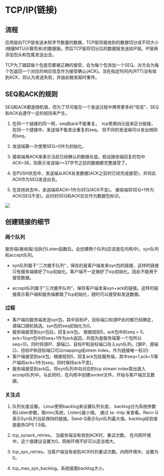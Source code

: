 # TCP/IP(链接)
## 流程

应用层向TCP层发送未知字节数量的数据，TCP层将接收到的数据切分成不同大小(根据MTU计算而来)的数据报。然后TCP层将切分后的数据报发送给IP层。IP层再添加包头和包尾发送出去。

TCP为了跟踪每个包是否都被正确的接受，会为每个包添加一个SEQ。对方会为每个包返回一个对应的响应信息作为接受确认(ACK)。当在指定时间内(RTT)没有收到ACK，则认为发送失败，并由此触发超时重传。

## SEQ和ACK的规则

SEQ和ACK都是随机值，但为了尽可能在一个发送过程中携带更多的“信息”，SEQ和ACK会遵守一定的规则来产生。

1. 在同一个链接的同一侧，seq和ack不能重复。  tcp使用四元组来区分链接，在同一个链接中，发送端不能发出重复的seq。 但不同的发送端可以发出相同的seq。

2. 发送端第一次使用SEQ=0作为初始化。

3. 接收端用ACK来表示当前已经确认的数据长度。假设接收端回复的包中ACK=38，则表示发送端<=37字节之前的数据都完整接受了。

4. 在PUSH状态中，发送端从ACK处发数据(ACK之前的已经完成接受)，并将此ACK作为SEQ发送出去。

5. 在其他状态中，发送端将ACK+1作为SEQ(ACK不变)。 接收端将SEQ+1作为ACK(SEQ不变)。此时的SEQ和ACK仅仅作为数据包标识。

![](https://yx-prod-resources-shared-1254112465.cos.ap-beijing.myqcloud.com/1/82e97b686202f8971294ae08bd9f7f0d-188323)

## 创建链接的细节

### 两个队列

服务端(接收端)当执行Listen函数后，会创建两个队列(应该是在内核中)，syn队列和accept队列。

+ syn队列属于"二次握手队列"，保存的是客户端发来syn包的链接，这样的链接只有服务端做好了tcp初始化，客户端不一定做好了tcp初始化。因此不能用于接受数据。

+ accept队列属于"三次握手队列”，保存客户端发来syn+ack的链接。这样的链接表示客户端和服务端都做了tcp初始化，随时可以接受和发送数据。

### 过程

+ 客户端向服务端发送syn包，其中目标IP，目标端口和源IP此时都已经确定，源端口随机挑选。syn包的seq初始化为0。
+ 服务端接受到syn包后，回复ack包。 根据规则5，ack包中的seq = 0，ack=1(syn包中的seq+1作为ack返回，并因为是服务端第一个包所以seq=0)。同时将源IP、源端口、目标IP和目标端口存入syn队列。(源IP、源端口、目标IP和目标端口可以mapping成strem index，作为链接唯一标识)
+ 客户端接受到ack包，根据规则5，回复ack包给服务端，其中seq=1,ack=1(客户端将ack+1作为seq，同时保持ack不变)。
+ 服务端接受到ack后，将syn队列中向对应的tcp stream index取出放入accept队列中。与此同时，在内核中创建socket文件，开始与客户端交互数据。

### 关注点

1. 队列长度设置。 Linux使用backlog来设置队列长度， backlog分为系统参数和Listen参数，取min{系统，Listen}最小值。 通过 ss -lntp 来查看。Recv-Q表示Syn队列当前保持的链接。Send-Q表示Syn队列最大值。backlog经验值是服务QPS 1.5倍。

2. tcp_synack_retries。 当服务端没有收到ACK时，重试次数。 在内网环境中，这个值建议设置为0。网络环境不好可以适当增大。

3. tcp_syn_retries。当客户端没有收到ACK时的重试次数。内网环境中，设置为0。

4. tcp_max_syn_backlog。系统层面backlog大小。